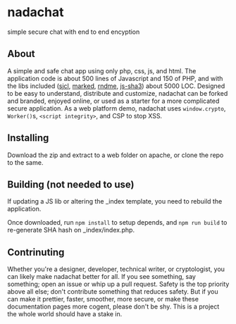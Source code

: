 # nadachat
simple secure chat with end to end encyption


## About
A simple and safe chat app using only php, css, js, and html. The application code is about 500 lines of Javascript and 150 of PHP, and with the libs included ([sjcl](https://github.com/bitwiseshiftleft/sjcl), [marked](https://github.com/chjj/marked), [rndme](https://github.com/rndme/rndme/), [js-sha3](https://github.com/emn178/js-sha3/)) about 5000 LOC. Designed to be easy to understand, distribute and customize, nadachat can be forked and branded, enjoyed online, or used as a starter for a more complicated secure application. As a web platform demo, nadachat uses `window.crypto`, `Worker()`s, `<script integrity>`, and CSP to stop XSS.

## Installing
Download the zip and extract to a web folder on apache, or clone the repo to the same.

## Building (not needed to use)
If updating a JS lib or altering the _index template, you need to rebuild the application.

Once downloaded, run `npm install` to setup depends, and `npm run build` to re-generate SHA hash on _index/index.php.


## Contrinuting
Whether you're a designer, developer, technical writer, or cryptologist, you can likely make nadachat better for all. If you see something, say something; open an issue or whip up a pull request. Safety is the top priority above all else; don't contribute something that reduces safety. But if you can make it prettier, faster, smoother, more secure, or make these documentation pages more cogent, please don't be shy. This is a project the whole world should have a stake in.
